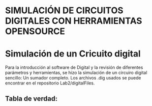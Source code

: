 # SIMULACIÓN DE CIRCUITOS DIGITALES CON HERRAMIENTAS OPENSOURCE

# Simulación de un Cricuito digital

Para la introducción al software de Digital y la revisión de diferentes parámetros y herramientas, se hizo la simulación de un circuiro digital sencillo: Un sumador completo. Los archivos .dig usados se puede encontrar en el repositorio Lab2/digitalFiles.

## Tabla de verdad:


